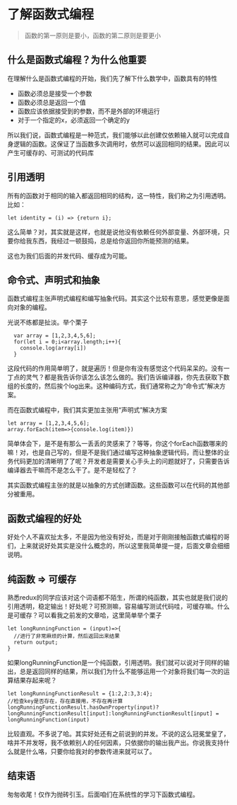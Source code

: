 # 了解函数式编程

> 函数的第一原则是要小，函数的第二原则是要更小

## 什么是函数式编程？为什么他重要
在理解什么是函数式编程的开始，我们先了解下什么数学中，函数具有的特性
- 函数必须总是接受一个参数
- 函数必须总是返回一个值
- 函数应该依据接受到的参数，而不是外部的环境运行
- 对于一个指定的x，必须返回一个确定的y

所以我们说，函数式编程是一种范式，我们能够以此创建仅依赖输入就可以完成自身逻辑的函数。这保证了当函数多次调用时，依然可以返回相同的结果。因此可以产生可缓存的、可测试的代码库

## 引用透明
所有的函数对于相同的输入都返回相同的结构，这一特性，我们称之为引用透明。
比如：
```
let identity = (i) => {return i};
```
这么简单？对，其实就是这样，也就是说他没有依赖任何外部变量、外部环境，只要你给我东西，我经过一顿鼓捣，总是给你返回你所能预测的结果。

这也为我们后面的并发代码、缓存成为可能。

## 命令式、声明式和抽象
函数式编程主张声明式编程和编写抽象代码。其实这个比较有意思，感觉更像是面向对象的编程。

光说不练都是扯淡。举个栗子

```
  var array = [1,2,3,4,5,6];
  for(let i = 0;i<array.length;i++){
    console.log(array[i])
  }
```
这段代码的作用简单明了，就是遍历！但是你有没有感觉这个代码呆呆的。没有一丁点的灵气？都是我告诉你该怎么该怎么做的。我们告诉编译器，你先去获取下数组的长度的，然后挨个log出来。这种编码方式，我们通常称之为“命令式”解决方案。

而在函数式编程中，我们其实更加主张用“声明式”解决方案

```
let array = [1,2,3,4,5,6];
array.forEach(item=>{console.log(item)})
```
简单体会下，是不是有那么一丢丢的灵感来了？等等，你这个forEach函数哪来的嘛！对，也是自己写的，但是不是我们通过编写这种抽象逻辑代码，而让整体的业务代码更加的清晰明了了呢？开发者是需要关心手头上的问题就好了，只需要告诉编译器去干嘛而不是怎么干了。是不是轻松了？

其实函数式编程主张的就是以抽象的方式创建函数。这些函数可以在代码的其他部分被重用。

## 函数式编程的好处
好处个人不喜欢扯太多，不是因为他没有好处，而是对于刚刚接触函数式编程的哥们，上来就说好处其实是没什么概念的，所以这里我简单提一提，后面文章会细细说明。

## 纯函数 => 可缓存
熟悉redux的同学应该对这个词语都不陌生，所谓的纯函数，其实也就是我们说的引用透明，稳定输出！好处呢？可预测嘛，容易编写测试代码哇，可缓存嘛。什么是可缓存？可以看我之前发的文章哈，这里简单举个栗子
```
let longRunningFunction = (input)=>{
  //进行了非常麻烦的计算，然后返回出来结果
  return output;
}
```
如果longRunningFunction是一个纯函数，引用透明。我们就可以说对于同样的输出，总是返回同样的结果，所以我们为什么不能够运用一个对象将我们每一次的运算结果存起来呢？
```
let longRunningFunctionResult = {1:2,2:3,3:4};
//检查key是否存在，存在直接用，不存在再计算
longRunningFunctionResult.hasOwnProperty(input)?longRunningFunctionResult[input]:longRunningFunctionResult[input] = longRunningFunction(input)
```

比较直观。不多说了哈。其实好处还有之前说到的并发。不说的这么冠冕堂皇了，啥并不并发呀，我不依赖别人的任何因素，只依据你的输出我产出。你说我支持什么就是什么咯，只要你给我对的参数传进来就可以了。

## 结束语

匆匆收尾！仅作为抛砖引玉。后面咱们在系统性的学习下函数式编程。


